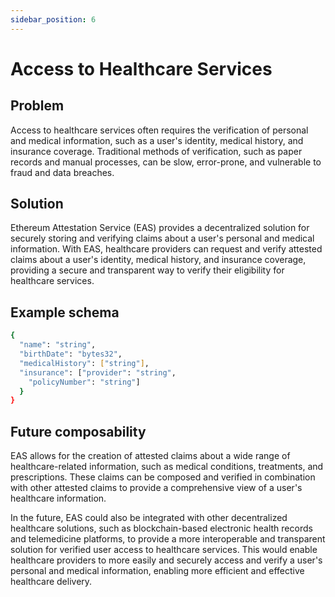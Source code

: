 ```yaml
---
sidebar_position: 6
---
```


# Access to Healthcare Services

## Problem
Access to healthcare services often requires the verification of personal and medical information, such as a user's identity, medical history, and insurance coverage. Traditional methods of verification, such as paper records and manual processes, can be slow, error-prone, and vulnerable to fraud and data breaches.

## Solution
Ethereum Attestation Service (EAS) provides a decentralized solution for securely storing and verifying claims about a user's personal and medical information. With EAS, healthcare providers can request and verify attested claims about a user's identity, medical history, and insurance coverage, providing a secure and transparent way to verify their eligibility for healthcare services.

## Example schema

```bash 
{
  "name": "string",
  "birthDate": "bytes32",
  "medicalHistory": ["string"],
  "insurance": ["provider": "string",
    "policyNumber": "string"]
  }
}
```

## Future composability
EAS allows for the creation of attested claims about a wide range of healthcare-related information, such as medical conditions, treatments, and prescriptions. These claims can be composed and verified in combination with other attested claims to provide a comprehensive view of a user's healthcare information.

In the future, EAS could also be integrated with other decentralized healthcare solutions, such as blockchain-based electronic health records and telemedicine platforms, to provide a more interoperable and transparent solution for verified user access to healthcare services. This would enable healthcare providers to more easily and securely access and verify a user's personal and medical information, enabling more efficient and effective healthcare delivery.